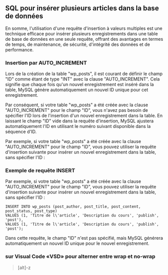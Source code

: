 ## SQL pour insérer plusieurs articles dans la base de données

En somme, l'utilisation d'une requête d'insertion à valeurs multiples est une technique efficace pour insérer plusieurs enregistrements dans une table de base de données en une seule requête, offrant des avantages en termes de temps, de maintenance, de sécurité, d'intégrité des données et de performance.

### Insertion par AUTO_INCREMENT

Lors de la création de la table "wp_posts", il est courant de définir le champ "ID" comme étant de type "INT" avec la clause "AUTO_INCREMENT". Cela signifie que chaque fois qu'un nouvel enregistrement est inséré dans la table, MySQL génère automatiquement un nouvel ID unique pour cet enregistrement.

Par conséquent, si votre table "wp_posts" a été créée avec la clause "AUTO_INCREMENT" pour le champ "ID", vous n'avez pas besoin de spécifier l'ID lors de l'insertion d'un nouvel enregistrement dans la table. En laissant le champ "ID" vide dans la requête d'insertion, MySQL ajustera automatiquement l'ID en utilisant le numéro suivant disponible dans la séquence d'ID.

Par exemple, si votre table "wp_posts" a été créée avec la clause "AUTO_INCREMENT" pour le champ "ID", vous pouvez utiliser la requête d'insertion suivante pour insérer un nouvel enregistrement dans la table, sans spécifier l'ID :

### Exemple de requête INSERT

Par exemple, si votre table "wp_posts" a été créée avec la clause "AUTO_INCREMENT" pour le champ "ID", vous pouvez utiliser la requête d'insertion suivante pour insérer un nouvel enregistrement dans la table, sans spécifier l'ID :

```
INSERT INTO wp_posts (post_author, post_title, post_content, post_status, post_type)
VALUES (1, 'Titre de l\'article', 'Description du cours', 'publish', 'post'),
VALUES (1, 'Titre de l\'article', 'Description du cours', 'publish', 'post');
```

Dans cette requête, le champ "ID" n'est pas spécifié, mais MySQL générera automatiquement un nouvel ID unique pour le nouvel enregistrement.

### sur Visual Code «VSD» pour alterner entre wrap et no-wrap

> [alt]-z
